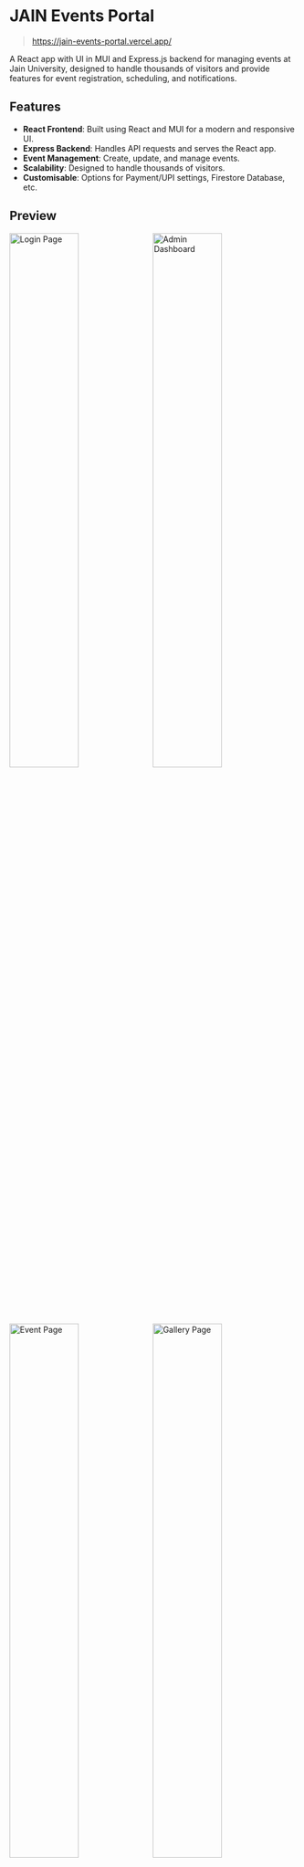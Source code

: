 # JAIN Events Portal
> https://jain-events-portal.vercel.app/



A React app with UI in MUI and Express.js backend for managing events at Jain University, designed to handle thousands of visitors and provide features for event registration, scheduling, and notifications.

## Features
- **React Frontend**: Built using React and MUI for a modern and responsive UI.
- **Express Backend**: Handles API requests and serves the React app.
- **Event Management**: Create, update, and manage events.
- **Scalability**: Designed to handle thousands of visitors.
- **Customisable**: Options for Payment/UPI settings, Firestore Database, etc.

## Preview
<img src="https://github.com/user-attachments/assets/sample1" width="49%" alt="Login Page">
<img src="https://github.com/user-attachments/assets/sample2" width="49%" alt="Admin Dashboard">
<img src="https://github.com/user-attachments/assets/sample3" width="49%" alt="Event Page">
<img src="https://github.com/user-attachments/assets/sample4" width="49%" alt="Gallery Page">
<img src="https://github.com/user-attachments/assets/sample5" width="99%" alt=" Matches Page">

## Installation

#### Prerequisites
- Node.js
- npm

#### Clone the Repository
```bash
git clone https://github.com/jeryjs/Jain-Events-Portal.git
cd Jain-Events-Portal
```

#### Install Dependencies
```bash
npm run init:all
```

---

### Environment Variables Setup

#### Required Variables
```properties
PORT=
JWT_SECRET=
FIREBASE_ACCOUNT_KEY_JSON=
```

#### Step-by-Step Instructions

##### 1. Port Configuration
```properties
PORT=5000
```
- Default is 5000
- Change if port conflicts exist

##### 2. JWT Configuration
```properties
JWT_SECRET=your-secret-key
```
- Create any secure random string
- Recommended: Use a password generator

##### 3. Firebase Setup
```properties
FIREBASE_ACCOUNT_KEY_JSON={your-firebase-key-json}
```
1. Create Firebase project
2. Go to Project Settings > Service Accounts
3. Generate New Private Key
4. Copy entire JSON content
5. Paste as single line

> Note: Store .env in backend folder and never commit to version control.

## Usage

### Running the Development Server
```bash
cd Jain-Events-Portal
npm run dev
```
Navigate to `http://localhost:PORT` to see the app in action.
> Make sure to setup admin/test accounts in the firestore database first.

## Hosting

### Deploy to Vercel

[![Deploy with Vercel](https://vercel.com/button)](https://vercel.com/new/clone?repository-url=https%3A%2F%2Fgithub.com%2Fjeryjs%2FJain-Events-Portal)

#### Automatic Deployment
1. Click the "Deploy with Vercel" button above
2. Connect your GitHub account
3. Select repository and configure project settings
4. Vercel will automatically deploy your application

#### Manual Deployment
1. Install Vercel CLI:
     ```bash
     npm install -g vercel
     ```
2. Login to Vercel:
     ```bash
     vercel login
     ```
3. Deploy the project:
     ```bash
     vercel
     ```

The application will be available at `https://your-project.vercel.app`

## License
This project is licensed under the GNU Affero General Public License v3.0 License - see the [LICENSE](LICENSE) file for details.
